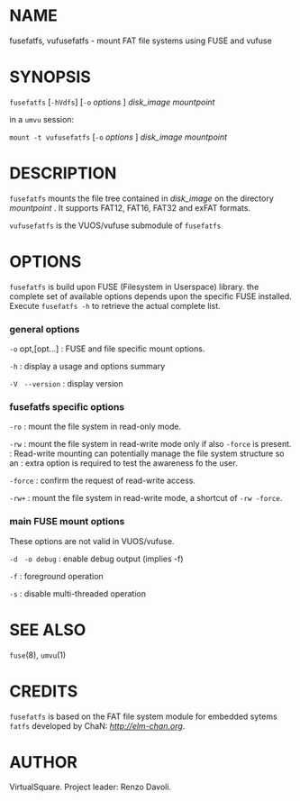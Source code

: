 <!--
.\" Copyright (C) 2020 VirtualSquare. Project Leader: Renzo Davoli
.\"
.\" This is free documentation; you can redistribute it and/or
.\" modify it under the terms of the GNU General Public License,
.\" as published by the Free Software Foundation, either version 2
.\" of the License, or (at your option) any later version.
.\"
.\" The GNU General Public License's references to "object code"
.\" and "executables" are to be interpreted as the output of any
.\" document formatting or typesetting system, including
.\" intermediate and printed output.
.\"
.\" This manual is distributed in the hope that it will be useful,
.\" but WITHOUT ANY WARRANTY; without even the implied warranty of
.\" MERCHANTABILITY or FITNESS FOR A PARTICULAR PURPOSE. See the
.\" GNU General Public License for more details.
.\"
.\" You should have received a copy of the GNU General Public
.\" License along with this manual; if not, write to the Free
.\" Software Foundation, Inc., 51 Franklin St, Fifth Floor, Boston,
.\" MA 02110-1301 USA.
.\"
-->

# NAME

fusefatfs, vufusefatfs - mount FAT file systems using FUSE and vufuse

# SYNOPSIS

`fusefatfs` [`-hVdfs`] [`-o` _options_ ] *disk_image* *mountpoint*

in a `umvu` session:

`mount -t vufusefatfs` [`-o` _options_ ] *disk_image* *mountpoint*

# DESCRIPTION

`fusefatfs` mounts the file tree contained in *disk_image* on the directory *mountpoint* .
It supports FAT12, FAT16, FAT32 and exFAT formats.

`vufusefatfs` is the VUOS/vufuse submodule of `fusefatfs`

# OPTIONS

`fusefatfs` is build upon FUSE (Filesystem in Userspace) library.
the  complete  set  of available options depends upon the specific
FUSE installed.  Execute `fusefatfs -h` to retrieve the actual complete
list.

### general options

  `-o` opt,[opt...]
: FUSE and file specific mount options.

  `-h`
: display a usage and options summary

  `-V` &nbsp; `--version`
: display version

### fusefatfs specific options

  `-ro`
: mount the file system in read-only mode.

  `-rw`
: mount the file system in read-write mode only if also `-force` is present.
: Read-write mounting can potentially manage the file system structure so an
: extra option is required to test the awareness fo the user.

  `-force`
: confirm the request of read-write access.

  `-rw+`
: mount the file system in read-write mode, a shortcut of `-rw -force`.

### main FUSE mount options

  These options are not valid in VUOS/vufuse.

  `-d` &nbsp; `-o debug`
: enable debug output (implies -f)

  `-f`
: foreground operation

  `-s`
: disable multi-threaded operation

# SEE ALSO
`fuse`(8), `umvu`(1)

# CREDITS
`fusefatfs` is based on the FAT file system module for embedded sytems `fatfs` 
developed by ChaN:
*http://elm-chan.org*.

# AUTHOR
VirtualSquare. Project leader: Renzo Davoli.

